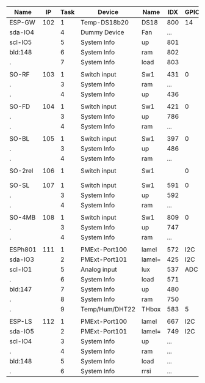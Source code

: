 Name   |IP |Task|  Device   |Name    |IDX |GPIO|	Number
-------|---|----|-----------|--------|----|----|------
ESP-GW |102|1|Temp-DS18b20  |DS18 	 |800 |14  |2
sda-IO4|   |4|Dummy Device 	|Fan  	 |... |
scl-IO5|   |5|System Info   |up      |801 |
bld:148|   |6|System Info 	|ram  	 |802 |
.  	   |   |7|System Info   |load    |803 |	   |
|||||||
SO-RF  |103|1|Switch input  |Sw1  	 |431 |0   |3
.  		 |   |3|System Info 	|ram  	 |... |
.  	   |   |4|System Info   |up      |436 |	   |
|||||||
SO-FD  |104|1|Switch input  |Sw1     |421 |0   |4
.      |   |3|System Info   |up      |786 |
.  		 |   |4|System Info 	|ram  	 |... |
|||||||
SO-BL  |105|1|Switch input  |Sw1     |397 |0   |5
.      |   |3|System Info   |up      |486 |
.  		 |   |4|System Info 	|ram  	 |... |	
|||||||
SO-2rel|106|1|Switch input  |Sw1     |    |0   |6
|||||||
|||||||
SO-SL  |107|1|Switch input  |Sw1     |591 |0   |7
.  	   |   |3|System Info   |up      |592 |	   |
.  	   |   |4|System Info   |ram     |... |	   |
|||||||
SO-4MB |108|1|Switch input  |Sw1     |809 |0   |8
.  	   |   |3|System Info   |up      |747 |	   |
.  	   |   |4|System Info   |ram     |... |	   |
|||||||
ESPh801|111|1|PMExt-Port100 |lamel   |572 |I2C |11
sda-IO3|   |2|PMExt-Port101 |lamel=  |425 |I2C |
scl-IO1|   |5|Analog input  |lux     |537 |ADC |
.  		 |   |6|System Info 	|load 	 |571 |
bld:147|   |7|System Info   |up      |480 |	   |
.  	   |   |8|System Info   |ram     |750 |	   |
.  	   |   |9|Temp/Hum/DHT22|THbox   |583 |5   |
|||||||
ESP-LS |112|1|PMExt-Port100 |lamel   |667 |I2C |12
sda-IO5|   |2|PMExt-Port101 |lamel=  |749 |I2C |
scl-IO4|   |3|System Info   |up      |... |    |
.  		 |   |4|System Info 	|ram  	 |... |
bld:148|   |5|System Info   |load    |... |	   |
.  	   |   |6|System Info   |rrsi    |... |	   |
